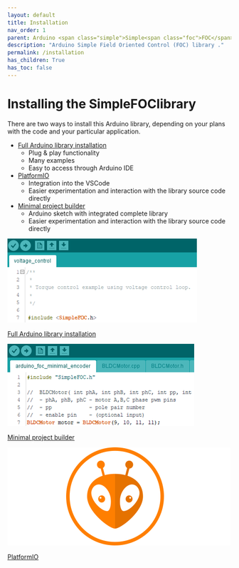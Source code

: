 ```yaml
---
layout: default
title: Installation
nav_order: 1
parent: Arduino <span class="simple">Simple<span class="foc">FOC</span>library</span>
description: "Arduino Simple Field Oriented Control (FOC) library ."
permalink: /installation
has_children: True
has_toc: false
---
```



# Installing the <span class="simple">Simple<span class="foc">FOC</span>library</span> 


There are two ways to install this Arduino library, depending on your plans with the code and your particular application.

- [Full Arduino library installation](library_download)
    - Plug & play functionality 
    - Many examples
    - Easy to access through Arduino IDE
- [PlatformIO](library_platformio)
    - Integration into the VSCode 
    - Easier experimentation and interaction with the library source code directly
- [Minimal project builder](minimal_download)
    - Arduino sketch with integrated complete library
    - Easier experimentation and interaction with the library source code directly


<div class="image_icon width30" >
    <a href="library_download" >
        <img src="extras/Images/library_.png" >
        <i class="fa fa-external-link-square fa-2x"></i>
        <p >Full Arduino library installation</p>
    </a>
</div>

<div class="image_icon width30" >
    <a href="minimal_download" >
        <img src="extras/Images/library_min_.png" >
        <i class="fa fa-external-link-square fa-2x"></i>
        <p >Minimal project builder</p>
    </a>
</div>

<div class="image_icon width30" >
    <a href="library_platformio" >
        <img src="extras/Images/platformio.png">
        <i class="fa fa-external-link-square fa-2x"></i>
        <p >PlatformIO</p>
    </a>
</div>

